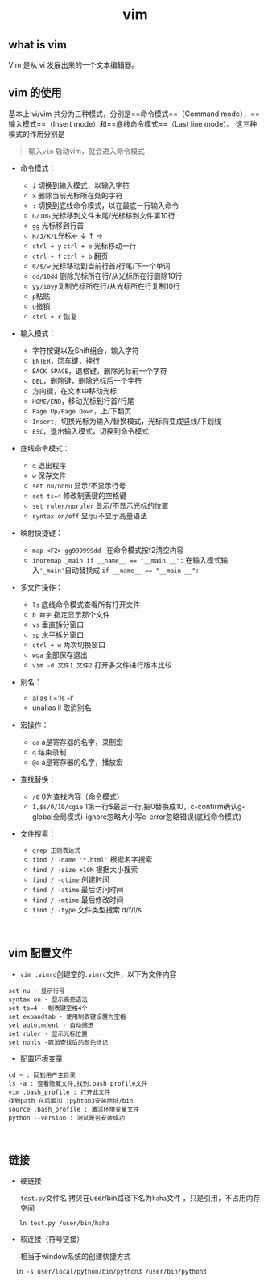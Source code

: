 # <center>vim
## what is vim 
Vim 是从 vi 发展出来的一个文本编辑器。
<br>

## vim 的使用
基本上 vi/vim 共分为三种模式，分别是==命令模式==（Command mode），==输入模式==（Insert mode）和==底线命令模式==（Last line mode）。 这三种模式的作用分别是

> 输入`vim` 启动vim，就会进入命令模式
- 命令模式：
   - `i` 切换到输入模式，以输入字符
   - `x` 删除当前光标所在处的字符
   - `:` 切换到底线命令模式，以在最底一行输入命令
   - `G/10G` 光标移到文件末尾/光标移到文件第10行
   - `gg` 光标移到行首
   - `H/J/K/L`光标← ↓ ↑ →
   - `ctrl + y` `ctrl + e` 光标移动一行
   - `ctrl + f` `ctrl + b` 翻页
   - `0/$/w` 光标移动到当前行首/行尾/下一个单词
   - `dd/10dd` 删除光标所在行/从光标所在行删除10行
   - `yy/10yy`复制光标所在行/从光标所在行复制10行
   - `p`粘贴
   - `u`撤销
   - `ctrl + r` 恢复
- 输入模式：
   - 字符按键以及Shift组合，输入字符
   - `ENTER`，回车键，换行
   - `BACK SPACE`，退格键，删除光标前一个字符
   - `DEL`，删除键，删除光标后一个字符
   - 方向键，在文本中移动光标
   - `HOME/END`，移动光标到行首/行尾
   - `Page Up/Page Down`，上/下翻页
   - `Insert`，切换光标为输入/替换模式，光标将变成竖线/下划线
   - `ESC`，退出输入模式，切换到命令模式
 - 底线命令模式：
   - `q` 退出程序
   - `w` 保存文件
   - `set nu/nonu` 显示/不显示行号
   - `set ts=4` 修改制表键的空格键
   - `set ruler/noruler` 显示/不显示光标的位置
   - `syntax on/off` 显示/不显示高量语法
 - 映射快捷键：
   - `map <F2> gg999999dd ` 在命令模式按f2清空内容
   - `inoremap _main if __name__ == "__main __":` 在输入模式输入`'_main'`自动替换成 `if __name__ == "__main __":`
 - 多文件操作：
   - `ls` 底线命令模式查看所有打开文件
   - `b 数字` 指定显示那个文件
   - `vs` 垂直拆分窗口
   - `sp` 水平拆分窗口
   - `ctrl + w` 两次切换窗口
   - `wqa` 全部保存退出
   - `vim -d 文件1 文件2` 打开多文件进行版本比较
 - 别名：
   - alias ll='ls -l'
   - unalias ll 取消别名
- 宏操作：
  - `qa` a是寄存器的名字，录制宏 
  - `q` 结束录制
  - `@a` a是寄存器的名字，播放宏
- 查找替换：
  - `/0` 0为查找内容（命令模式）
  - `1,$s/0/10/cgie` 1第一行$最后一行,把0替换成10，c-confirm确认g-global全局模式i-ignore忽略大小写e-error忽略错误(底线命令模式)
  

- 文件搜索：
  - `grep 正则表达式`
  - `find / -name '*.html'` 根据名字搜索
  - `find / -size +10M` 根据大小搜索
  - `find / -ctime` 创建时间
  - `find / -atime` 最后访问时间
  - `find / -mtime` 最后修改时间
  - `find / -type` 文件类型搜索 d/f/l/s
  
  
  

<br>

## vim 配置文件
-  `vim .vimrc`创建空的`.vimrc`文件，以下为文件内容
```
set nu - 显示行号
syntax on - 显示高亮语法
set ts=4 - 制表键空格4个
set expandtab - 使用制表键设置为空格
set autoindent - 自动缩进
set ruler - 显示光标位置
set nohls -取消查找后的颜色标记 

```

- 配置环境变量 
```
cd ~ : 回到用户主目录
ls -a : 查看隐藏文件,找到.bash_profile文件
vim .bash_profile : 打开此文件
找到path 在后面加 :pyhton3安装地址/bin
source .bash_profile : 激活环境变量文件
python --version : 测试是否安装成功
```

<br>

## 链接
- 硬链接

  `test.py`文件名 拷贝在user/bin路径下名为`haha`文件 ，只是引用，不占用内存空间
```
   ln test.py /user/bin/haha 
```
- 软连接（符号链接）
  
  相当于window系统的创建快捷方式
```
  ln -s user/local/python/bin/python3 /user/bin/python3
  ```

<br>





